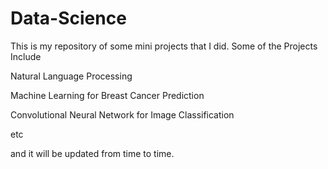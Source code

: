 # Data-Science
This is my repository of some mini projects that I did.
Some of the Projects Include 

Natural Language Processing

Machine Learning for Breast Cancer Prediction

Convolutional Neural Network for Image Classification

etc

and it will be updated from time to time.

